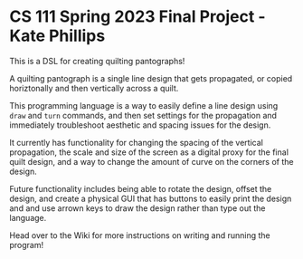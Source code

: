 # CS 111 Spring 2023 Final Project - Kate Phillips
This is a DSL for creating quilting pantographs!

A quilting pantograph is a single line design that gets propagated, or copied horiztonally and then vertically across a quilt. 

This programming language is a way to easily define a line design using `draw` and `turn` commands, and then set settings for the propagation and immediately troubleshoot aesthetic and spacing issues for the design. 

It currently has functionality for changing the spacing of the vertical propagation, the scale and size of the screen as a digital proxy for the final quilt design, and a way to change the amount of curve on the corners of the design. 

Future functionality includes being able to rotate the design, offset the design, and create a physical GUI that has buttons to easily print the design and and use arrown keys to draw the design rather than type out the language.

Head over to the Wiki for more instructions on writing and running the program!
